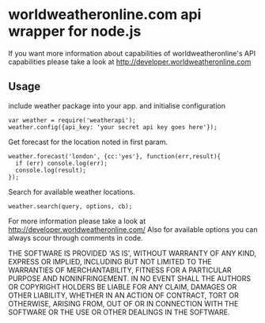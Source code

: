 # worldweatheronline.com api wrapper for node.js
If you want more information about capabilities of worldweatheronline's API capabilities
please take a look at http://developer.worldweatheronline.com

## Usage

include weather package into your app. and initialise configuration

    var weather = require('weatherapi');
    weather.config({api_key: 'your secret api key goes here'});
   
Get forecast for the location noted in first param. 

    weather.forecast('london', {cc:'yes'}, function(err,result){
      if (err) console.log(err);
      console.log(result);
    });

Search for available weather locations.

    weather.search(query, options, cb);

For more information please take a look at http://developer.worldweatheronline.com/
Also for available options you can always scour through comments in code.

THE SOFTWARE IS PROVIDED 'AS IS', WITHOUT WARRANTY OF ANY KIND, EXPRESS OR IMPLIED, INCLUDING BUT NOT LIMITED TO THE WARRANTIES OF MERCHANTABILITY, FITNESS FOR A PARTICULAR PURPOSE AND NONINFRINGEMENT. IN NO EVENT SHALL THE AUTHORS OR COPYRIGHT HOLDERS BE LIABLE FOR ANY CLAIM, DAMAGES OR OTHER LIABILITY, WHETHER IN AN ACTION OF CONTRACT, TORT OR OTHERWISE, ARISING FROM, OUT OF OR IN CONNECTION WITH THE SOFTWARE OR THE USE OR OTHER DEALINGS IN THE SOFTWARE.
